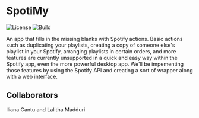 # SpotiMy
![License](https://img.shields.io/github/license/lmadduri/spotimy)
![Build](https://img.shields.io/github/workflow/status/lmadduri/spotimy/CI)

An app that fills in the missing blanks with Spotify actions. Basic actions such as duplicating your playlists, creating a copy of someone else's playlist in your Spotify, arranging playlists in certain orders, and more features are currently unsupported in a quick and easy way within the Spotify app, even the more powerful desktop app. We'll be impementing those features by using the Spotify API and creating a sort of wrapper along with a web interface.

## Collaborators

Iliana Cantu and Lalitha Madduri